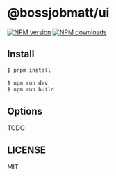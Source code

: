 # @bossjobmatt/ui

[![NPM version](https://img.shields.io/npm/v/@bossjob/components.svg?style=flat)](https://npmjs.org/package/@bossjob/components)
[![NPM downloads](http://img.shields.io/npm/dm/@bossjob/components.svg?style=flat)](https://npmjs.org/package/@bossjob/components)

## Install

```bash
$ pnpm install
```

```bash
$ npm run dev
$ npm run build
```

## Options

TODO

## LICENSE

MIT
